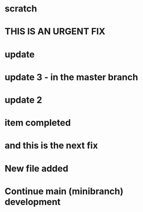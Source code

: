 # scratch
# THIS IS AN URGENT FIX
# update
# update 3 - in the master branch
# update 2
# item completed
# and this is the next fix
# New file added
# Continue main (minibranch) development
